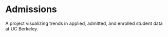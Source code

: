 # Admissions

A project visualizing trends in applied, admitted, and enrolled student data at UC Berkeley.
